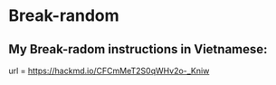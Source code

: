 # Break-random
## My Break-radom instructions in Vietnamese: 
url = https://hackmd.io/CFCmMeT2S0qWHv2o-_Kniw